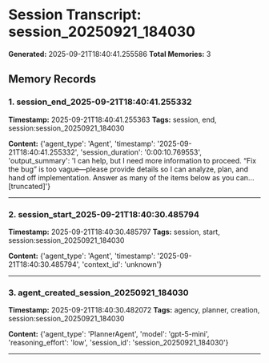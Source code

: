 # Session Transcript: session_20250921_184030

**Generated:** 2025-09-21T18:40:41.255586
**Total Memories:** 3

## Memory Records

### 1. session_end_2025-09-21T18:40:41.255332

**Timestamp:** 2025-09-21T18:40:41.255363
**Tags:** session, end, session:session_20250921_184030

**Content:** {'agent_type': 'Agent', 'timestamp': '2025-09-21T18:40:41.255332', 'session_duration': '0:00:10.769553', 'output_summary': 'I can help, but I need more information to proceed. “Fix the bug” is too vague—please provide details so I can analyze, plan, and hand off implementation. Answer as many of the items below as you can...[truncated]'}

---

### 2. session_start_2025-09-21T18:40:30.485794

**Timestamp:** 2025-09-21T18:40:30.485797
**Tags:** session, start, session:session_20250921_184030

**Content:** {'agent_type': 'Agent', 'timestamp': '2025-09-21T18:40:30.485794', 'context_id': 'unknown'}

---

### 3. agent_created_session_20250921_184030

**Timestamp:** 2025-09-21T18:40:30.482072
**Tags:** agency, planner, creation, session:session_20250921_184030

**Content:** {'agent_type': 'PlannerAgent', 'model': 'gpt-5-mini', 'reasoning_effort': 'low', 'session_id': 'session_20250921_184030'}

---

